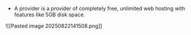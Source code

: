 - A provider is a provider of completely free, unlimited web hosting with features like 5GB disk space.

![[Pasted image 20250822141508.png]]